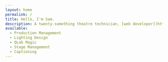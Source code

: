 ```yaml
---
layout: home 
permalink: / 
title: Hello, I'm Sam.
description: A twenty-something theatre technician, [web developer](https://web.samosborne.me) and biscuit enthusiast.
available:
  - Production Management
  - Lighting Design
  - QLab Magic
  - Stage Management
  - Captioning
---
```


